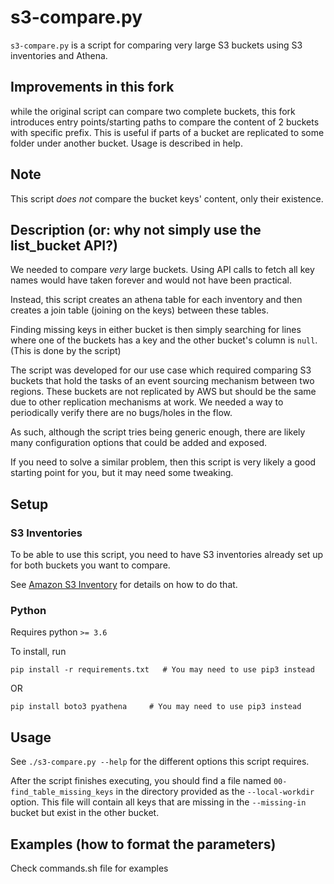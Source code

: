 # s3-compare.py

`s3-compare.py` is a script for comparing very large S3 buckets using S3 inventories and Athena.

## Improvements in this fork
while the original script can compare two complete buckets, this fork introduces entry points/starting paths to compare the content of 2 buckets with specific prefix. This is useful if parts of a bucket are replicated to some folder under another bucket. Usage is described in help.

## Note
This script *does not* compare the bucket keys' content, only their existence.

## Description (or: why not simply use the list_bucket API?)

We needed to compare *very* large buckets. Using API calls to fetch all key names would
have taken forever and would not have been practical.

Instead, this script creates an athena table for each inventory and then creates a join table
(joining on the keys) between these tables.

Finding missing keys in either bucket is then simply searching for lines where one of the buckets has a
key and the other bucket's column is `null`. (This is done by the script)

The script was developed for our use case which required comparing S3 buckets that hold the tasks
of an event sourcing mechanism between two regions.
These buckets are not replicated by AWS but should be the same due to other replication
mechanisms at work. We needed a way to periodically verify there are no bugs/holes in the flow.

As such, although the script tries being generic enough, there are likely many configuration
options that could be added and exposed.

If you need to solve a similar problem, then this script is very likely a good starting
point for you, but it may need some tweaking.

## Setup

### S3 Inventories

To be able to use this script, you need to have S3 inventories already set up for both
buckets you want to compare.

See [Amazon S3 Inventory](https://docs.aws.amazon.com/AmazonS3/latest/dev/storage-inventory.html)
for details on how to do that.

### Python

Requires python `>= 3.6`

To install, run

```shell script
pip install -r requirements.txt   # You may need to use pip3 instead
```

OR

```shell script
pip install boto3 pyathena     # You may need to use pip3 instead
```

## Usage

See `./s3-compare.py --help` for the different options this script requires.

After the script finishes executing, you should find a file named `00-find_table_missing_keys`
in the directory provided as the `--local-workdir` option.
This file will contain all keys that are missing in the `--missing-in` bucket
but exist in the other bucket.

## Examples (how to format the parameters)
Check commands.sh file for examples
